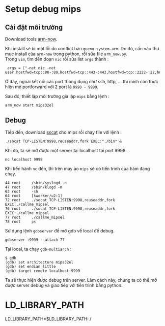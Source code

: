 # Setup debug mips  

## Cài đặt môi trường 

Download tools [arm-now](https://github.com/nongiach/arm_now).  

Khi install sẽ bị một lỗi do conflict bản `quemu-system-arm`. Do đó, cần vào thư mục install của `arm-now` trong python, rồi sửa file `arm_now.py`.  
Trong `vim`, tìm đến đoạn `nic` rồi sửa list `args` thành :  

```
 args = ["-net nic -net user,hostfwd=tcp::80-:80,hostfwd=tcp::443-:443,hostfwd=tcp::2222-:22,hostfwd=tcp::8080-:8080,hostfwd=tcp::9999-:9999,hostfwd=tcp::9998-:9998"]
```

Ở đây, ngoài kết nối các port thông dụng như ssh, http, ... thì mình còn thực hiện mở portforward với 2 port là `9998 - 9999`.  

Sau đó, thiết lập môi trường giả lập `mips` bằng lệnh :  

```
arm_now start mips32el 
```
## Debug  

Tiếp đến, download [socat](http://pkg.musl.cc/socat/mipsel-linux-musln32/bin/) cho mips rồi chạy file với lệnh :  

```
./socat TCP-LISTEN:9998,reuseaddr,fork EXEC:"./bin" &
```

Khi đó, ta sẽ mở được một server tại localhost tại port 9998.  
```
nc localhost 9998
```

Khi tiến hành `nc` đến, thì trên máy ảo `mips` sẽ có tiến trình của hàm đang chạy.  

```
44 root     /sbin/syslogd -n
47 root     /sbin/klogd -n
63 root     -sh
64 root     [kworker/u2:1]
72 root     ./socat TCP-LISTEN:9998,reuseaddr,fork EXEC:./callme_mipsel
76 root     ./socat TCP-LISTEN:9998,reuseaddr,fork EXEC:./callme_mipsel
77 root     ./callme_mipsel
78 root     ps
```

Sử dụng lệnh `gdbserver` để mở gdb về local để debug.  

```
gdbserver :9999 --attach 77
```

Tại local, ta chạy `gdb-multiarch` :  

```
$ gdb 
(gdb) set architecture mips32el
(gdb) set endian little
(gdb) target remote localhost:9999
```

Ta sẽ thực hiện được debug trên server. Làm cách này, chúng ta có thể mở được server debug và giao tiếp với tiến trình bằng python.

# LD_LIBRARY_PATH

LD_LIBRARY_PATH=$LD_LIBRARY_PATH:./
